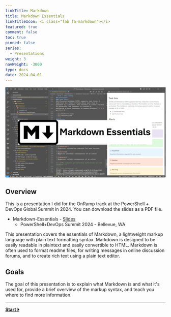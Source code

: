 ```yaml
---
linkTitle: Markdown
title: Markdown Essentials
linkTitleIcon: <i class="fab fa-markdown"></i>
featured: true
comment: false
toc: true
pinned: false
series:
  - Presentations
weight: 3
navWeight: -3000
type: docs
date: 2024-04-01
---
```

![Markdown Essentials][02]

## Overview

This is a presentation I did for the OnRamp track at the PowerShell + DevOps Global Summit in 2024.
You can download the slides as a PDF file.

- Markdown-Essentials - [<i class="far fa-file-pdf"></i> Slides][01]
  - PowerShell+DevOps Summit 2024 - Bellevue, WA

This presentation covers the essentials of Markdown, a lightweight markup language with plain text
formatting syntax. Markdown is designed to be easily readable in plaintext and easily convertible to
HTML. Markdown is often used to format readme files, for writing messages in online discussion
forums, and to create rich text using a plain text editor.

## Goals

The goal of this presentation is to explain what Markdown is and what it's used for, provide a brief
overview of the markup syntax, and teach you where to find more information.

---

[**Start &#x23F5;**](./slide2)

<!-- link references -->
[01]: https://github.com/sdwheeler/seanonit/blob/main/content/downloads/markdown/Markdown-Essentials.pdf
[02]: markdown-essentials.png

